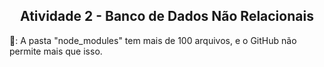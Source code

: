 <h2 align="center">Atividade 2 - Banco de Dados Não Relacionais</h2>
👀: A pasta "node_modules" tem mais de 100 arquivos, e o GitHub não permite mais que isso.
